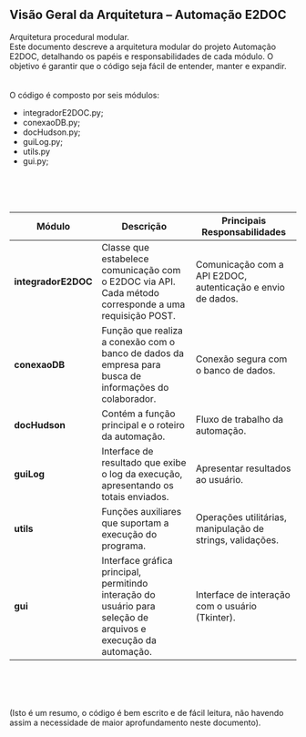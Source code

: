 ## Visão Geral da Arquitetura – Automação E2DOC

Arquitetura procedural modular.\
Este documento descreve a arquitetura modular do projeto Automação E2DOC, detalhando os papéis e responsabilidades de cada módulo. O objetivo é garantir que o código seja fácil de entender, manter e expandir.
<br/>
<br/>
<br/>
O código é composto por seis módulos:
- integradorE2DOC.py;
- conexaoDB.py;
- docHudson.py;
- guiLog.py;
- utils.py
- gui.py;
<br/>
<br/>
<br/>
<table>
  <thead>
    <tr>
      <th>Módulo</th>
      <th>Descrição</th>
      <th>Principais Responsabilidades</th>
    </tr>
  </thead>
  <tbody>
    <tr>
      <td><strong>integradorE2DOC</strong></td>
      <td>Classe que estabelece comunicação com o E2DOC via API. Cada método corresponde a uma requisição POST.</td>
      <td>Comunicação com a API E2DOC, autenticação e envio de dados.</td>
    </tr>
    <tr>
      <td><strong>conexaoDB</strong></td>
      <td>Função que realiza a conexão com o banco de dados da empresa para busca de informações do colaborador.</td>
      <td>Conexão segura com o banco de dados.</td>
    </tr>
    <tr>
      <td><strong>docHudson</strong></td>
      <td>Contém a função principal e o roteiro da automação.</td>
      <td>Fluxo de trabalho da automação.</td>
    </tr>
    <tr>
      <td><strong>guiLog</strong></td>
      <td>Interface de resultado que exibe o log da execução, apresentando os totais enviados.</td>
      <td>Apresentar resultados ao usuário.</td>
    </tr>
    <tr>
      <td><strong>utils</strong></td>
      <td>Funções auxiliares que suportam a execução do programa.</td>
      <td>Operações utilitárias, manipulação de strings, validações.</td>
    </tr>
    <tr>
      <td><strong>gui</strong></td>
      <td>Interface gráfica principal, permitindo interação do usuário para seleção de arquivos e execução da automação.</td>
      <td>Interface de interação com o usuário (Tkinter).</td>
    </tr>
  </tbody>
</table>
<br/>
<br/>
<br/>
<br/>
(Isto é um resumo, o código é bem escrito e de fácil leitura, não havendo assim a necessidade de maior aprofundamento neste documento).
